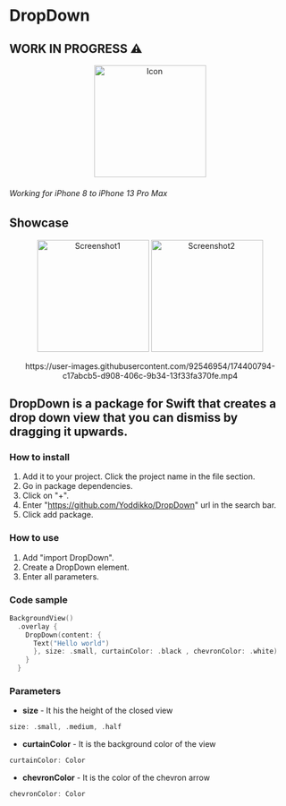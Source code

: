 # DropDown

## WORK IN PROGRESS ⚠️

<p align="center">
  <img style="text-align:center;" width="200" alt="Icon" src="https://user-images.githubusercontent.com/92546954/174389966-83dc6fba-6ad0-4d07-9c90-77c05bf48559.png">
</p>

######  Working for iPhone 8 to iPhone 13 Pro Max

## Showcase

<p align="center">
   <img style="text-align:center;" width="200" alt="Screenshot1" src="https://user-images.githubusercontent.com/92546954/174400591-3a9e8e64-8e40-4ee6-827a-5a52ca22a0d7.png">
     <img style="text-align:center;" width="200" alt="Screenshot2" src="https://user-images.githubusercontent.com/92546954/174400587-be18202e-4be6-438b-a714-a9ca64872b37.png">
</p>

<p align="center">
https://user-images.githubusercontent.com/92546954/174400794-c17abcb5-d908-406c-9b34-13f33fa370fe.mp4
</p>


##  DropDown is a package for Swift that creates a drop down view that you can dismiss by dragging it upwards.

### How to install 
1. Add it to your project. Click the project name in the file section.
2. Go in package dependencies.
3. Click on "+".
4. Enter "https://github.com/Yoddikko/DropDown" url in the search bar.
5. Click add package.

### How to use 
1. Add "import DropDown".
2. Create a DropDown element.
3. Enter all parameters.

### Code sample

```swift
BackgroundView()
  .overlay {
    DropDown(content: {
      Text("Hello world")
      }, size: .small, curtainColor: .black , chevronColor: .white)
    }
  }
```

### Parameters
- <b>size</b> -
It his the height of the closed view
```swift
size: .small, .medium, .half
```

- <b>curtainColor</b> -
It is the background color of the view
```swift
curtainColor: Color
```
- <b>chevronColor</b> -
It is the color of the chevron arrow
```swift
chevronColor: Color
```
